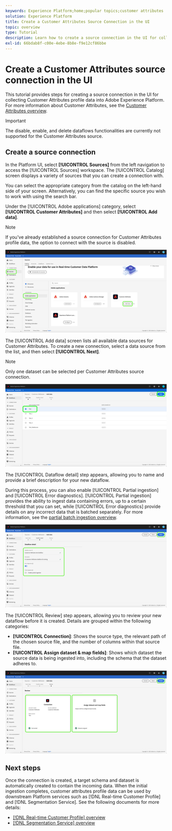 ```yaml
---
keywords: Experience Platform;home;popular topics;customer attributes
solution: Experience Platform
title: Create a Customer Attributes Source Connection in the UI
topic: overview
type: Tutorial
description: Learn how to create a source connection in the UI for collecting customer attributes profile data into Adobe Experience Platform.
exl-id: 66bdab8f-c00e-4ebe-8b8e-f9e12cf86bbe
---
```

# Create a Customer Attributes source connection in the UI

This tutorial provides steps for creating a source connection in the UI for collecting Customer Attributes profile data into Adobe Experience Platform. For more information about Customer Attributes, see the [Customer Attributes overview](https://experienceleague.adobe.com/docs/core-services/interface/customer-attributes/attributes.html).

>[!IMPORTANT]
>
>The disable, enable, and delete dataflows functionalities are currently not supported for the Customer Attributes source.

## Create a source connection

In the Platform UI, select **[!UICONTROL Sources]** from the left navigation to access the [!UICONTROL Sources] workspace. The [!UICONTROL Catalog] screen displays a variety of sources that you can create a connection with.

You can select the appropriate category from the catalog on the left-hand side of your screen. Alternatively, you can find the specific source you wish to work with using the search bar.

Under the [!UICONTROL Adobe applications] category, select **[!UICONTROL Customer Attributes]** and then select **[!UICONTROL Add data]**.

>[!NOTE]
>
>If you've already established a source connection for Customer Attributes profile data, the option to connect with the source is disabled.

![](../../../../images/tutorials/create/customer-attributes/catalog.png)

The [!UICONTROL Add data] screen lists all available data sources for Customer Attributes. To create a new connection, select a data source from the list, and then select **[!UICONTROL Next]**.

>[!NOTE]
>
>Only one dataset can be selected per Customer Attributes source connection.

![](../../../../images/tutorials/create/customer-attributes/add-data.png)

The [!UICONTROL Dataflow detail] step appears, allowing you to name and provide a brief description for your new dataflow.

During this process, you can also enable [!UICONTROL Partial ingestion] and [!UICONTROL Error diagnostics]. [!UICONTROL Partial ingestion] provides the ability to ingest data containing errors, up to a certain threshold that you can set, while [!UICONTROL Error diagnostics] provide details on any incorrect data that is batched separately. For more information, see the [partial batch ingestion overview](../../../../../ingestion/batch-ingestion/partial.md).

![](../../../../images/tutorials/create/customer-attributes/dataflow-detail.png)

The [!UICONTROL Review] step appears, allowing you to review your new dataflow before it is created. Details are grouped within the following categories:

* **[!UICONTROL Connection]**: Shows the source type, the relevant path of the chosen source file, and the number of columns within that source file.
* **[!UICONTROL Assign dataset & map fields]**: Shows which dataset the source data is being ingested into, including the schema that the dataset adheres to.

![](../../../../images/tutorials/create/customer-attributes/review.png)

## Next steps

Once the connection is created, a target schema and dataset is automatically created to contain the incoming data. When the initial ingestion completes, customer attributes profile data can be used by downstream Platform services such as [!DNL Real-time Customer Profile] and [!DNL Segmentation Service]. See the following documents for more details:

* [[!DNL Real-time Customer Profile] overview](../../../../../profile/home.md)
* [[!DNL Segmentation Service] overview](../../../../../segmentation/home.md)
